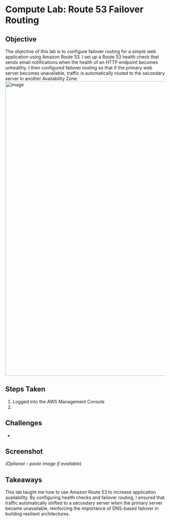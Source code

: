 # Compute Lab: Route 53 Failover Routing

## Objective
The objective of this lab is to configure failover routing for a simple web application using Amazon Route 53.
I set up a Route 53 health check that sends email notifications when the health of an HTTP endpoint becomes unhealthy. I then configured failover routing so that if the primary web server becomes unavailable, traffic is automatically routed to the secondary server in another Availability Zone.
<img width="1136" height="922" alt="image" src="https://github.com/user-attachments/assets/2a3d57a3-f865-45b8-8be5-6ec152558478" />

## Steps Taken
1. Logged into the AWS Management Console
2. 

## Challenges
- 

## Screenshot
_(Optional – paste image if available)_

## Takeaways
This lab taught me how to use Amazon Route 53 to increase application availability. By configuring health checks and failover routing, I ensured that traffic automatically shifted to a secondary server when the primary server became unavailable, reinforcing the importance of DNS-based failover in building resilient architectures.
